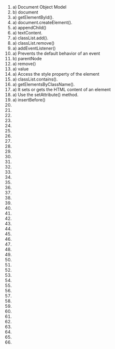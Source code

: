 1.  a) Document Object Model
2.  b) document
3.  a) getElementById(). 
4.  a) document.createElement().
5.  a) appendChild()
6.  a) textContent.
7.  a) classList.add().
8.  a) classList.remove()
9.  a) addEventListener()
10. a) Prevents the default behavior of an event
11. b) parentNode
12. a) remove()
13. a) value
14. a) Access the style property of the element
15. a) classList.contains().
16. a) getElementsByClassName().
17. a) It sets or gets the HTML content of an element
18. a) Use the setAttribute() method.
19. a) insertBefore()
20. 
21. 
22.
23.
24.
25.
26.
27.
28.
29.
30.
31.
32.
33.
34.
35.
36.
37.
38.
39.
40.
41.
42.
43.
44.
45.
46.
47.
48.
49.
50.
51.
52.
53.
54.
55.
56.
57.
58.
59.
60.
61.
62.
63.
64.
65.
66.
